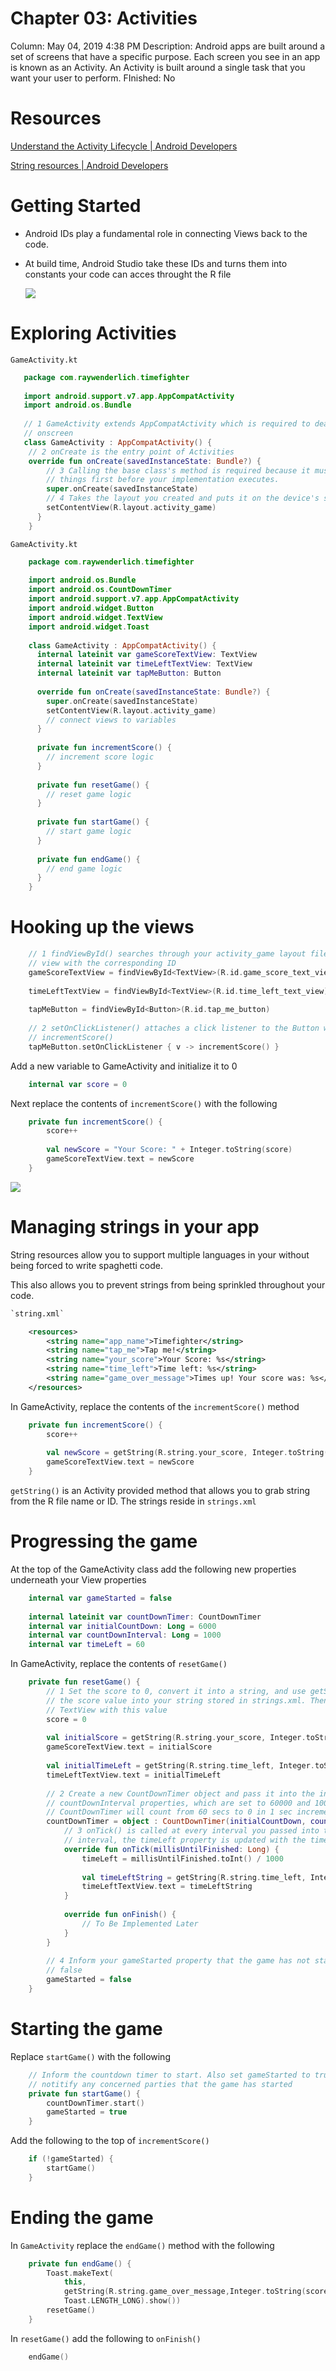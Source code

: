 # Chapter 03: Activities

Column: May 04, 2019 4:38 PM
Description: Android apps are built around a set of screens that have a specific purpose. Each screen you see in an app is known as an Activity. An Activity is built around a single task that you want your user to perform.
FInished: No

# Resources

[Understand the Activity Lifecycle | Android Developers](https://developer.android.com/guide/components/activities/activity-lifecycle.html)

[String resources | Android Developers](https://developer.android.com/guide/topics/resources/string-resource.html)

# Getting Started

- Android IDs play a fundamental role in connecting Views back to the code.
- At build time, Android Studio take these IDs and turns them into constants your code can acces throught the R file

    ![](Untitled-6532f3b1-6589-49aa-b8cf-3e04ccf04aa5.png)

# Exploring Activities

`GameActivity.kt`
```Kotlin
   package com.raywenderlich.timefighter
    
   import android.support.v7.app.AppCompatActivity
   import android.os.Bundle
   
   // 1 GameActivity extends AppCompatActivity which is required to deal with content
   // onscreen
   class GameActivity : AppCompatActivity() {
    // 2 onCreate is the entry point of Activities
    override fun onCreate(savedInstanceState: Bundle?) {
        // 3 Calling the base class's method is required because it must set up some 
  	    // things first before your implementation executes.
        super.onCreate(savedInstanceState)
        // 4 Takes the layout you created and puts it on the device's screen
        setContentView(R.layout.activity_game)
      }
    }
```
`GameActivity.kt`
```Kotlin
    package com.raywenderlich.timefighter
    
    import android.os.Bundle
    import android.os.CountDownTimer
    import android.support.v7.app.AppCompatActivity
    import android.widget.Button
    import android.widget.TextView
    import android.widget.Toast
    
    class GameActivity : AppCompatActivity() {
      internal lateinit var gameScoreTextView: TextView
      internal lateinit var timeLeftTextView: TextView
      internal lateinit var tapMeButton: Button
    
      override fun onCreate(savedInstanceState: Bundle?) {
        super.onCreate(savedInstanceState)
        setContentView(R.layout.activity_game)
        // connect views to variables
      }
    
      private fun incrementScore() {
        // increment score logic
      }
    
      private fun resetGame() {
        // reset game logic
      }
    
      private fun startGame() {
        // start game logic
      }
    
      private fun endGame() {
        // end game logic
      }
    }
```
# Hooking up the views
```Kotlin
    // 1 findViewById() searches through your activity_game layout file to find the 
    // view with the corresponding ID
    gameScoreTextView = findViewById<TextView>(R.id.game_score_text_view)
    
    timeLeftTextView = findViewById<TextView>(R.id.time_left_text_view)
    
    tapMeButton = findViewById<Button>(R.id.tap_me_button)
    
    // 2 setOnClickListener() attaches a click listener to the Button which calls
    // incrementScore()
    tapMeButton.setOnClickListener { v -> incrementScore() }
```
Add a new variable to GameActivity and initialize it to 0
```Kotlin
    internal var score = 0
```
Next replace the contents of `incrementScore()` with the following
```Kotlin
    private fun incrementScore() {
    	score++
    
    	val newScore = "Your Score: " + Integer.toString(score)
    	gameScoreTextView.text = newScore
    }
```
![](Untitled-38867531-84f3-4c5c-8f06-ebbfe88c3d89.png)

# Managing strings in your app

String resources allow you to support multiple languages in your without being forced to write spaghetti code.

This also allows you to prevent strings from being sprinkled throughout your code.
```xml
`string.xml`

    <resources>
    	<string name="app_name">Timefighter</string>
    	<string name="tap_me">Tap me!</string>
    	<string name="your_score">Your Score: %s</string>
    	<string name="time_left">Time left: %s</string>
    	<string name="game_over_message">Times up! Your score was: %s</string>
    </resources>
```
In GameActivity, replace the contents of the `incrementScore()` method
```Kotlin
    private fun incrementScore() {
    	score++
    
    	val newScore = getString(R.string.your_score, Integer.toString(score))
    	gameScoreTextView.text = newScore
    }
```
`getString()` is an Activity provided method that allows you to grab string from the R file name or ID. The strings reside in `strings.xml`

# Progressing the game

At the top of the GameActivity class add the following new properties underneath your View properties
```Kotlin
    internal var gameStarted = false
    
    internal lateinit var countDownTimer: CountDownTimer
    internal var initialCountDown: Long = 6000
    internal var countDownInterval: Long = 1000
    internal var timeLeft = 60
```
In GameActivity, replace the contents of `resetGame()`
```Kotlin
    private fun resetGame() {
    	// 1 Set the score to 0, convert it into a string, and use getString() to insert 
    	// the score value into your string stored in strings.xml. Then initailize the 
    	// TextView with this value
    	score = 0
    
    	val initialScore = getString(R.string.your_score, Integer.toString(score))
    	gameScoreTextView.text = initialScore
    
    	val initialTimeLeft = getString(R.string.time_left, Integer.toString(60))
    	timeLeftTextView.text = initialTimeLeft
    
    	// 2 Create a new CountDownTimer object and pass it into the initialCountDown and
    	// countDownInterval properties, which are set to 60000 and 1000 respectively. The
    	// CountDownTimer will count from 60 secs to 0 in 1 sec increments
    	countDownTimer = object : CountDownTimer(initialCountDown, countDownInterval) {
    		// 3 onTick() is called at every interval you passed into the timer. At each
    		// interval, the timeLeft property is updated with the time remaining
    		override fun onTick(millisUntilFinished: Long) {
    			timeLeft = millisUntilFinished.toInt() / 1000
    			
    			val timeLeftString = getString(R.string.time_left, Integer.toString(timeLeft))
    			timeLeftTextView.text = timeLeftString
    		}
    
    		override fun onFinish() {
    			// To Be Implemented Later
    		}
    	}
    	
    	// 4 Inform your gameStarted property that the game has not started by setting it
    	// false
    	gameStarted = false
    }
```
# Starting the game

Replace `startGame()` with the following
```Kotlin
    // Inform the countdown timer to start. Also set gameStarted to true to
    // notitify any concerned parties that the game has started
    private fun startGame() {
    	countDownTimer.start()
    	gameStarted = true
    }
```
Add the following to the top of `incrementScore()`
```Kotlin
    if (!gameStarted) {
    	startGame()
    }
```
# Ending the game

In `GameActivity` replace the `endGame()` method with the following
```Kotlin
    private fun endGame() {
    	Toast.makeText(
    		this, 
    		getString(R.string.game_over_message,Integer.toString(score)), 
    		Toast.LENGTH_LONG).show())
    	resetGame()
    }
```
In `resetGame()` add the following to `onFinish()`
```Kotlin
    endGame()
```

